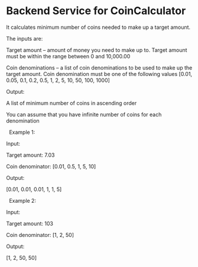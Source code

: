 # Backend Service for CoinCalculator
It calculates minimum number of coins needed to make up a target amount. 


The inputs are:

Target amount – amount of money you need to make up to. Target amount must be within the range between 0 and 10,000.00

Coin denominations – a list of coin denominations to be used to make up the target amount. Coin denomination must be one of the following values [0.01, 0.05, 0.1, 0.2, 0.5, 1, 2, 5, 10, 50, 100, 1000]


Output:

A list of minimum number of coins in ascending order

You can assume that you have infinite number of coins for each denomination

 
Example 1:

Input:

Target amount: 7.03

Coin denominator: [0.01, 0.5, 1, 5, 10]

Output: 

[0.01, 0.01, 0.01, 1, 1, 5]

 
Example 2:

Input:

Target amount: 103

Coin denominator: [1, 2, 50]

Output: 

[1, 2, 50, 50]
